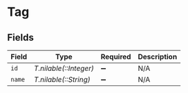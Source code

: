 # Tag


## Fields

| Field                  | Type                   | Required               | Description            |
| ---------------------- | ---------------------- | ---------------------- | ---------------------- |
| `id`                   | *T.nilable(::Integer)* | :heavy_minus_sign:     | N/A                    |
| `name`                 | *T.nilable(::String)*  | :heavy_minus_sign:     | N/A                    |